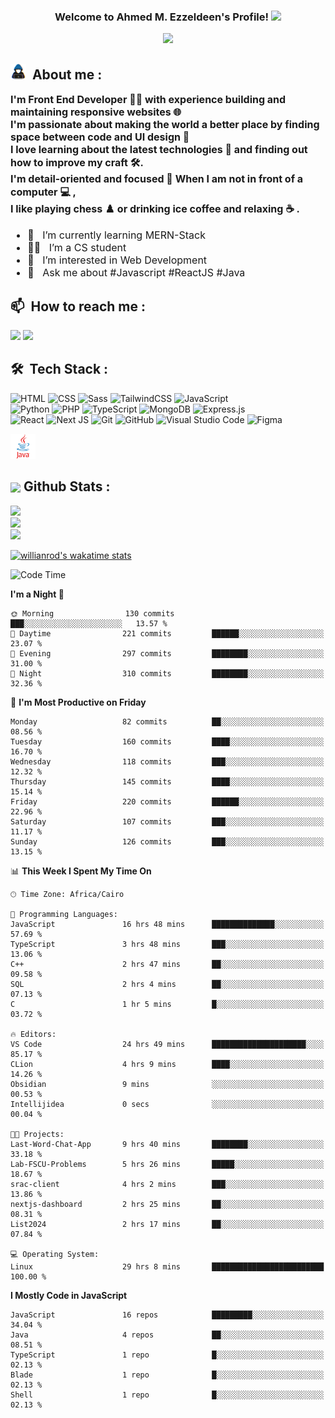 <h3 align="center">
  Welcome to Ahmed M. Ezzeldeen's Profile!
  <img src="https://media.giphy.com/media/hvRJCLFzcasrR4ia7z/giphy.gif" width="28">
</h3>

<!-- Typing SVG by DenverCoder1 - https://github.com/DenverCoder1/readme-typing-svg -->
<p align="center">
  <a href="https://github.com/DenverCoder1/readme-typing-svg"><img src="https://readme-typing-svg.herokuapp.com/?lines=I'm%20Junior%20Software%20Engineer%20👨‍💻;I'm%20Front-End%20developer;Always%20learning%20new%20things&font=Fira%20Code&center=true&width=440&height=45&color=2196f3&vCenter=true&size=24"></a>
</p>

## <img src ="https://github.com/0xAbdulKhalid/0xAbdulKhalid/raw/main/assets/mdImages/about_me.gif" width=25px> &nbsp;About me :

<p Style="font-size:16px; font-weight:bold; ">
I'm Front End Developer 🧑‍💻 with experience building and maintaining responsive websites 🌐<br>
I'm passionate about making the world a better place by finding space between code and UI design 🎨<br>
I love learning about the latest technologies 🚀 and finding out how to improve my craft 🛠️.<br> I'm detail-oriented and focused 🤏 
When I am not in front of a computer 💻️ ,<br> I like playing chess ♟️ or drinking ice coffee and relaxing ☕️ .
</p>

<ul style="font-size:16px">
<li>🌱 &nbsp; I’m currently learning MERN-Stack</li>
<li>👨‍💻 &nbsp; I’m a CS student</li>
<li>👀 &nbsp; I’m interested in Web Development</li>
<li>💬 &nbsp; Ask me about #Javascript #ReactJS #Java</li>
</ul>

## 📫 &nbsp;How to reach me :

<a href="https://www.linkedin.com/in/ahmed3zzeldeen/" target="_blank"><img src="https://img.shields.io/badge/-Ahmed%20M.%20Ezzeldeen-0077B5?style=for-the-badge&logo=Linkedin&logoColor=white"/></a>
<a href="https://telegram.me/Ahmed3zzeldeen" target="_blank"><img src="https://img.shields.io/badge/-Ahmed%20M.%20Ezzeldeen-0077B5?style=for-the-badge&logo=Telegram&logoColor=white"/></a>

## 🛠 &nbsp;Tech Stack :

![HTML](https://img.shields.io/badge/HTML5-E34F26?style=for-the-badge&logo=html5&logoColor=white) ![CSS](https://img.shields.io/badge/CSS3-1572B6?style=for-the-badge&logo=css3&logoColor=white) ![Sass](https://img.shields.io/badge/Sass-CC6699?style=for-the-badge&logo=sass&logoColor=white) ![TailwindCSS](https://img.shields.io/badge/tailwindcss-%2338B2AC.svg?style=for-the-badge&logo=tailwind-css&logoColor=white) ![JavaScript](https://img.shields.io/badge/JavaScript-323330?style=for-the-badge&logo=javascript&logoColor=F7DF1E) </br> ![Python](https://img.shields.io/badge/Python-FFD43B?style=for-the-badge&logo=python&logoColor=blue) ![PHP](https://img.shields.io/badge/PHP-777BB4?style=for-the-badge&logo=php&logoColor=white) ![TypeScript](https://img.shields.io/badge/typescript-%23007ACC.svg?style=for-the-badge&logo=typescript&logoColor=white) ![MongoDB](https://img.shields.io/badge/MongoDB-%234ea94b.svg?style=for-the-badge&logo=mongodb&logoColor=white) ![Express.js](https://img.shields.io/badge/express.js-%23404d59.svg?style=for-the-badge&logo=express&logoColor=%2361DAFB) </br> ![React](https://img.shields.io/badge/react-%2320232a.svg?style=for-the-badge&logo=react&logoColor=%2361DAFB) ![Next JS](https://img.shields.io/badge/Next-black?style=for-the-badge&logo=next.js&logoColor=white) ![Git](https://img.shields.io/badge/GIT-E44C30?style=for-the-badge&logo=git&logoColor=white) ![GitHub](https://img.shields.io/badge/GitHub-100000?style=for-the-badge&logo=github&logoColor=white) ![Visual Studio Code](https://img.shields.io/badge/VSCode-0078D4?style=for-the-badge&logo=visual%20studio%20code&logoColor=white) ![Figma](https://img.shields.io/badge/figma-%23F24E1E.svg?style=for-the-badge&logo=figma&logoColor=white)&nbsp;

<a href="https://www.java.com" target="_blank"> <img src="https://raw.githubusercontent.com/devicons/devicon/master/icons/java/java-original-wordmark.svg" alt="java" width="40" height="40"/></a>

<!-- ![Figma](https://img.shields.io/badge/figma-05122A.svg?style=for-the-badge&logo=figma&logoColor=white) -->

## <img src = "https://media.giphy.com/media/iY8CRBdQXODJSCERIr/giphy.gif" align="center" width ="30px"> Github Stats :

![](https://github-readme-stats.vercel.app/api?username=Ahmed3zzeldeen&theme=tokyonight&hide_border=false&include_all_commits=false&count_private=false)<br/>
![](https://github-readme-streak-stats.herokuapp.com/?user=Ahmed3zzeldeen&theme=tokyonight&hide_border=false)<br/>
![](https://github-readme-stats.vercel.app/api/top-langs?username=Ahmed3zzeldeen&theme=tokyonight&hide_border=false&layout=compact&include_all_commits=true&count_private=false)<br/>

[![willianrod's wakatime stats](https://github-readme-stats.vercel.app/api/wakatime?username=ahmed3zzeldeen&layout=compact)](https://github.com/anuraghazra/github-readme-stats)

<!--START_SECTION:waka-->
![Code Time](http://img.shields.io/badge/Code%20Time-1%2C039%20hrs%208%20mins-blue)

**I'm a Night 🦉** 

```text
🌞 Morning                130 commits         ███░░░░░░░░░░░░░░░░░░░░░░   13.57 % 
🌆 Daytime                221 commits         ██████░░░░░░░░░░░░░░░░░░░   23.07 % 
🌃 Evening                297 commits         ████████░░░░░░░░░░░░░░░░░   31.00 % 
🌙 Night                  310 commits         ████████░░░░░░░░░░░░░░░░░   32.36 % 
```
📅 **I'm Most Productive on Friday** 

```text
Monday                   82 commits          ██░░░░░░░░░░░░░░░░░░░░░░░   08.56 % 
Tuesday                  160 commits         ████░░░░░░░░░░░░░░░░░░░░░   16.70 % 
Wednesday                118 commits         ███░░░░░░░░░░░░░░░░░░░░░░   12.32 % 
Thursday                 145 commits         ████░░░░░░░░░░░░░░░░░░░░░   15.14 % 
Friday                   220 commits         ██████░░░░░░░░░░░░░░░░░░░   22.96 % 
Saturday                 107 commits         ███░░░░░░░░░░░░░░░░░░░░░░   11.17 % 
Sunday                   126 commits         ███░░░░░░░░░░░░░░░░░░░░░░   13.15 % 
```


📊 **This Week I Spent My Time On** 

```text
🕑︎ Time Zone: Africa/Cairo

💬 Programming Languages: 
JavaScript               16 hrs 48 mins      ██████████████░░░░░░░░░░░   57.69 % 
TypeScript               3 hrs 48 mins       ███░░░░░░░░░░░░░░░░░░░░░░   13.06 % 
C++                      2 hrs 47 mins       ██░░░░░░░░░░░░░░░░░░░░░░░   09.58 % 
SQL                      2 hrs 4 mins        ██░░░░░░░░░░░░░░░░░░░░░░░   07.13 % 
C                        1 hr 5 mins         █░░░░░░░░░░░░░░░░░░░░░░░░   03.72 % 

🔥 Editors: 
VS Code                  24 hrs 49 mins      █████████████████████░░░░   85.17 % 
CLion                    4 hrs 9 mins        ████░░░░░░░░░░░░░░░░░░░░░   14.26 % 
Obsidian                 9 mins              ░░░░░░░░░░░░░░░░░░░░░░░░░   00.53 % 
Intellijidea             0 secs              ░░░░░░░░░░░░░░░░░░░░░░░░░   00.04 % 

🐱‍💻 Projects: 
Last-Word-Chat-App       9 hrs 40 mins       ████████░░░░░░░░░░░░░░░░░   33.18 % 
Lab-FSCU-Problems        5 hrs 26 mins       █████░░░░░░░░░░░░░░░░░░░░   18.67 % 
srac-client              4 hrs 2 mins        ███░░░░░░░░░░░░░░░░░░░░░░   13.86 % 
nextjs-dashboard         2 hrs 25 mins       ██░░░░░░░░░░░░░░░░░░░░░░░   08.31 % 
List2024                 2 hrs 17 mins       ██░░░░░░░░░░░░░░░░░░░░░░░   07.84 % 

💻 Operating System: 
Linux                    29 hrs 8 mins       █████████████████████████   100.00 % 
```

**I Mostly Code in JavaScript** 

```text
JavaScript               16 repos            █████████░░░░░░░░░░░░░░░░   34.04 % 
Java                     4 repos             ██░░░░░░░░░░░░░░░░░░░░░░░   08.51 % 
TypeScript               1 repo              █░░░░░░░░░░░░░░░░░░░░░░░░   02.13 % 
Blade                    1 repo              █░░░░░░░░░░░░░░░░░░░░░░░░   02.13 % 
Shell                    1 repo              █░░░░░░░░░░░░░░░░░░░░░░░░   02.13 % 
```




<!--END_SECTION:waka-->
